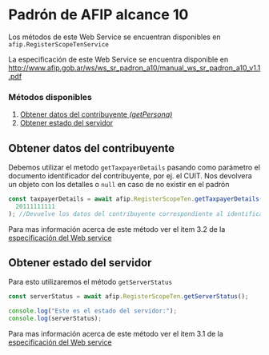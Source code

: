 # Padrón de AFIP alcance 10

Los métodos de este Web Service se encuentran disponibles en `afip.RegisterScopeTenService`

La especificación de este Web Service se encuentra disponible en http://www.afip.gob.ar/ws/ws_sr_padron_a10/manual_ws_sr_padron_a10_v1.1.pdf

### Métodos disponibles

1. [Obtener datos del contribuyente _(getPersona)_](#obtener-datos-del-contribuyente)
2. [Obtener estado del servidor](#obtener-estado-del-servidor)

## Obtener datos del contribuyente

Debemos utilizar el metodo `getTaxpayerDetails` pasando como parámetro el documento identificador del contribuyente, por ej. el CUIT. Nos devolvera un objeto con los detalles o `null` en caso de no existir en el padrón

```js
const taxpayerDetails = await afip.RegisterScopeTen.getTaxpayerDetails(
  20111111111
); //Devuelve los datos del contribuyente correspondiente al identificador 20111111111
```

Para mas información acerca de este método ver el item 3.2 de la [especificación del Web service](http://www.afip.gob.ar/ws/ws_sr_padron_a10/manual_ws_sr_padron_a10_v1.1.pdf)

## Obtener estado del servidor

Para esto utilizaremos el método `getServerStatus`

```js
const serverStatus = await afip.RegisterScopeTen.getServerStatus();

console.log("Este es el estado del servidor:");
console.log(serverStatus);
```

Para mas información acerca de este método ver el item 3.1 de la [especificación del Web service](http://www.afip.gob.ar/ws/ws_sr_padron_a10/manual_ws_sr_padron_a10_v1.1.pdf)
